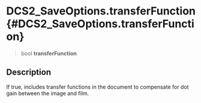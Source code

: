 DCS2\_SaveOptions.transferFunction {#DCS2_SaveOptions.transferFunction}
==================================

> bool **transferFunction**

Description
-----------

If true, includes transfer functions in the document to compensate for
dot gain between the image and film.
